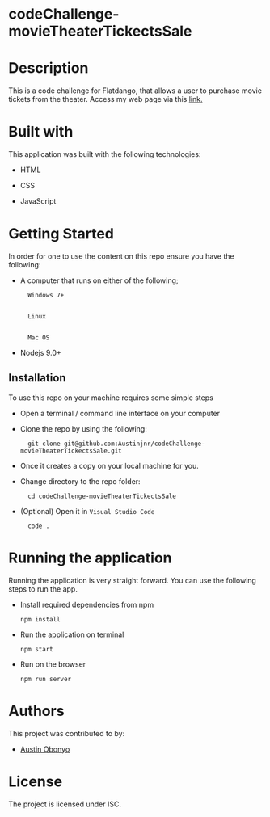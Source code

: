 # codeChallenge-movieTheaterTickectsSale

# Description
This is a code challenge for Flatdango, that allows a user to purchase movie tickets from the theater.
Access my web page via this <a href ="https://austinjnr.github.io/codeChallenge-movieTheaterTickectsSale/">link.</a>

# Built with 
This application was built with the following technologies:

- HTML

- CSS

- JavaScript

# Getting Started

In order for one to use the content on this repo ensure you have the following:

- A computer that runs on either of the following;


        Windows 7+


        Linux


        Mac OS

- Nodejs 9.0+

## Installation 

To use this repo on your machine requires some simple steps

- Open a terminal / command line interface on your computer
- Clone the repo by using the following:

        git clone git@github.com:Austinjnr/codeChallenge-movieTheaterTickectsSale.git

- Once it creates a copy on your local machine for you.
- Change directory to the repo folder:

        cd codeChallenge-movieTheaterTickectsSale

- (Optional) Open it in ``Visual Studio Code``

        code .

# Running the application

Running the application is very straight forward. You can use the following steps to run the app.

- Install required dependencies from npm

      npm install

- Run the application on terminal

      npm start

- Run on the browser

      npm run server

# Authors
This project was contributed to by:
- [Austin Obonyo](https://github.com/Austinjnr)

# License
The project is licensed under ISC.

